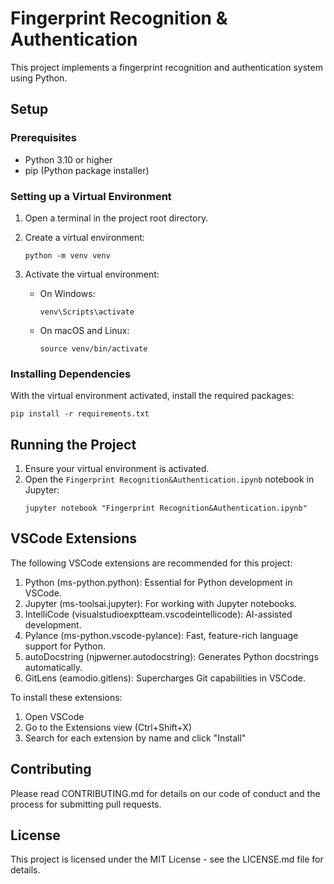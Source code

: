 # Fingerprint Recognition & Authentication

This project implements a fingerprint recognition and authentication system using Python.

## Setup

### Prerequisites

- Python 3.10 or higher
- pip (Python package installer)

### Setting up a Virtual Environment

1. Open a terminal in the project root directory.

2. Create a virtual environment:
   ```
   python -m venv venv
   ```

3. Activate the virtual environment:
   - On Windows:
     ```
     venv\Scripts\activate
     ```
   - On macOS and Linux:
     ```
     source venv/bin/activate
     ```

### Installing Dependencies

With the virtual environment activated, install the required packages:

```
pip install -r requirements.txt
```

## Running the Project

1. Ensure your virtual environment is activated.
2. Open the `Fingerprint Recognition&Authentication.ipynb` notebook in Jupyter:
   ```
   jupyter notebook "Fingerprint Recognition&Authentication.ipynb"
   ```

## VSCode Extensions

The following VSCode extensions are recommended for this project:

1. Python (ms-python.python): Essential for Python development in VSCode.
2. Jupyter (ms-toolsai.jupyter): For working with Jupyter notebooks.
3. IntelliCode (visualstudioexptteam.vscodeintellicode): AI-assisted development.
4. Pylance (ms-python.vscode-pylance): Fast, feature-rich language support for Python.
5. autoDocstring (njpwerner.autodocstring): Generates Python docstrings automatically.
6. GitLens (eamodio.gitlens): Supercharges Git capabilities in VSCode.

To install these extensions:
1. Open VSCode
2. Go to the Extensions view (Ctrl+Shift+X)
3. Search for each extension by name and click "Install"

## Contributing

Please read CONTRIBUTING.md for details on our code of conduct and the process for submitting pull requests.

## License

This project is licensed under the MIT License - see the LICENSE.md file for details.